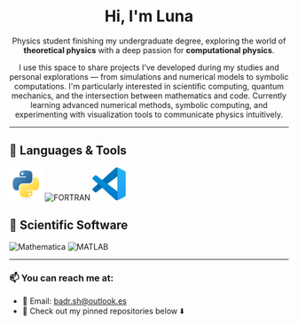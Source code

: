 <h1 align="center">Hi, I'm Luna </h1>

<p align="center">
   Physics student finishing my undergraduate degree, exploring the world of <strong>theoretical physics</strong> with a deep passion for <strong>computational physics</strong>.
</p>

<p align="center">
  I use this space to share projects I’ve developed during my studies and personal explorations — from simulations and numerical models to symbolic computations.  
  I'm particularly interested in scientific computing, quantum mechanics, and the intersection between mathematics and code.  
  Currently learning advanced numerical methods, symbolic computing, and experimenting with visualization tools to communicate physics intuitively.
</p>

---

<h2>🔧 Languages & Tools</h2>

<p align="left">
  <!-- Python -->
  <img src="https://raw.githubusercontent.com/devicons/devicon/master/icons/python/python-original.svg" alt="Python" width="60" height="60"/>
  
  <!-- Fortran -->
  <img src="https://user-images.githubusercontent.com/73284245/277034252-9f2d1b60-3b4b-4411-a0e2-6a261bc3765d.png" alt="FORTRAN" width="60" height="60"/>
  
  <!-- VS Code -->
  <img src="https://raw.githubusercontent.com/devicons/devicon/master/icons/vscode/vscode-original.svg" alt="VS Code" width="60" height="60"/>
</p>

<h2>🧰 Scientific Software</h2>

<p align="left">
  <!-- Mathematica -->
   <img src="https://user-images.githubusercontent.com/73284245/277033962-15acb12d-0c90-4a0c-aed4-fc3fe78ebdeb.png" alt="Mathematica" width="60" height="60"/>
  
  <!-- Matlab -->
  <img src="https://upload.wikimedia.org/wikipedia/commons/2/21/Matlab_Logo.png" alt="MATLAB" width="60" height="60"/>
  
---

<h3>📫 You can reach me at:</h3>

- 📧 Email: badr.sh@outlook.es
- 📂 Check out my pinned repositories below ⬇️


<!--
**LunaaSt/LunaaSt** is a ✨ _special_ ✨ repository because its `README.md` (this file) appears on your GitHub profile.

Here are some ideas to get you started:

- 🔭 I’m currently working on ...
- 🌱 I’m currently learning ...
- 👯 I’m looking to collaborate on ...
- 🤔 I’m looking for help with ...
- 💬 Ask me about ...
- 📫 How to reach me: ...
- 😄 Pronouns: ...
- ⚡ Fun fact: ...
-->
